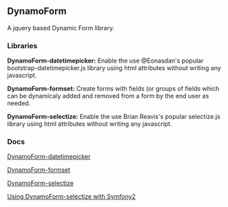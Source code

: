 ## DynamoForm

A jquery based Dynamic Form library.

### Libraries

**DynamoForm-datetimepicker:**
Enable the use @Eonasdan's popular bootstrap-datetimepicker.js library using
html attributes without writing any javascript.

**DynamoForm-formset:**
Create forms with fields (or groups of fields which can be dynamicaly added and
removed from a form by the end user as needed.

**DynamoForm-selectize:**
Enable the use Brian Reavis's popular selectize.js library using html
attributes without writing any javascript.

### Docs

[DynamoForm-datetimepicker](https://github.com/MESD/DynamoForm/blob/master/doc/DynamoForm-datetimepicker.md "DynamoForm-datetimepicker Docs")

[DynamoForm-formset](https://github.com/MESD/DynamoForm/blob/master/doc/DynamoForm-formset.md "DynamoForm-formset Docs")

[DynamoForm-selectize](https://github.com/MESD/DynamoForm/blob/master/doc/DynamoForm-selectize.md "DynamoForm-selectize Docs")

[Using DynamoForm-selectize with Symfony2](https://github.com/MESD/DynamoForm/blob/master/doc/DynamoForm-selectize-symfony2-ajax.md "DynamoForm-selectize Symfony2 Docs")